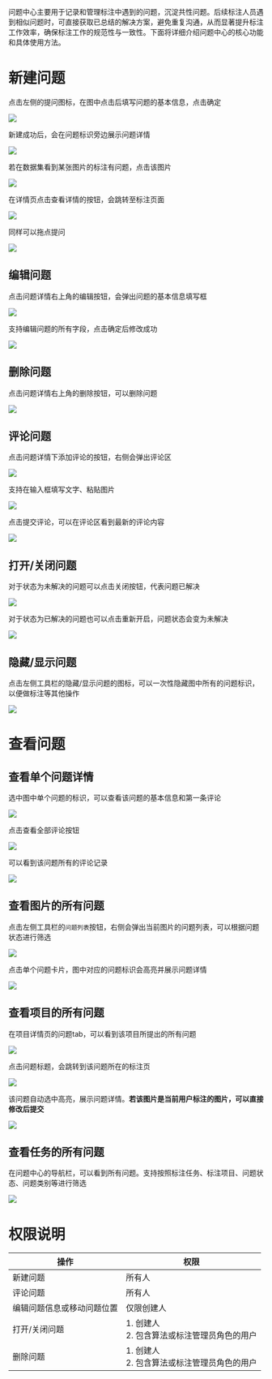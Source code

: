 问题中心主要用于记录和管理标注中遇到的问题，沉淀共性问题。后续标注人员遇到相似问题时，可直接获取已总结的解决方案，避免重复沟通，从而显著提升标注工作效率，确保标注工作的规范性与一致性。下面将详细介绍问题中心的核心功能和具体使用方法。



# 新建问题

点击左侧的提问图标，在图中点击后填写问题的基本信息，点击确定

![](images/问题中心/问题中心/image.png)

新建成功后，会在问题标识旁边展示问题详情

![](images/问题中心/image-1.png)



若在数据集看到某张图片的标注有问题，点击该图片

![](images/问题中心/image-2.png)



在详情页点击查看详情的按钮，会跳转至标注页面

![](images/问题中心/image-3.png)



同样可以拖点提问

![](images/问题中心/image-4.png)



## 编辑问题

点击问题详情右上角的编辑按钮，会弹出问题的基本信息填写框

![](images/问题中心/image-5.png)

支持编辑问题的所有字段，点击确定后修改成功

![](images/问题中心/image-6.png)



## 删除问题

点击问题详情右上角的删除按钮，可以删除问题

![](images/问题中心/image-7.png)



## 评论问题

点击问题详情下添加评论的按钮，右侧会弹出评论区

![](images/问题中心/image-8.png)

支持在输入框填写文字、粘贴图片

![](images/问题中心/image-9.png)

点击提交评论，可以在评论区看到最新的评论内容

![](images/问题中心/image-10.png)



## 打开/关闭问题

对于状态为未解决的问题可以点击关闭按钮，代表问题已解决

![](images/问题中心/image-11.png)

对于状态为已解决的问题也可以点击重新开启，问题状态会变为未解决

![](images/问题中心/image-12.png)



## 隐藏/显示问题

点击左侧工具栏的隐藏/显示问题的图标，可以一次性隐藏图中所有的问题标识，以便做标注等其他操作

![](images/问题中心/image-13.png)



# 查看问题

## 查看单个问题详情

选中图中单个问题的标识，可以查看该问题的基本信息和第一条评论

![](images/问题中心/image-14.png)

点击查看全部评论按钮

![](images/问题中心/image-22.png)

可以看到该问题所有的评论记录

![](images/问题中心/image-20.png)



## 查看图片的所有问题

点击左侧工具栏的`问题列表`按钮，右侧会弹出当前图片的问题列表，可以根据问题状态进行筛选

![](images/问题中心/image-21.png)

点击单个问题卡片，图中对应的问题标识会高亮并展示问题详情

![](images/问题中心/image-19.png)



## 查看项目的所有问题

在项目详情页的问题tab，可以看到该项目所提出的所有问题

![](images/问题中心/image-18.png)



点击问题标题，会跳转到该问题所在的标注页

![](images/问题中心/image-15.png)



该问题自动选中高亮，展示问题详情。**若该图片是当前用户标注的图片，可以直接修改后提交**

![](images/问题中心/image-17.png)



## 查看任务的所有问题

在问题中心的导航栏，可以看到所有问题。支持按照标注任务、标注项目、问题状态、问题类别等进行筛选

![](images/问题中心/image-16.png)



# 权限说明

| 操作          | 权限   |
| ------------- | ----- |
| 新建问题          | 所有人   |
| 评论问题          | 所有人   |
| 编辑问题信息或移动问题位置 | 仅限创建人 |
| 打开/关闭问题       |   1. 创建人<br>2. 包含算法或标注管理员角色的用户    |
| 删除问题          |   1. 创建人<br>2. 包含算法或标注管理员角色的用户    |
